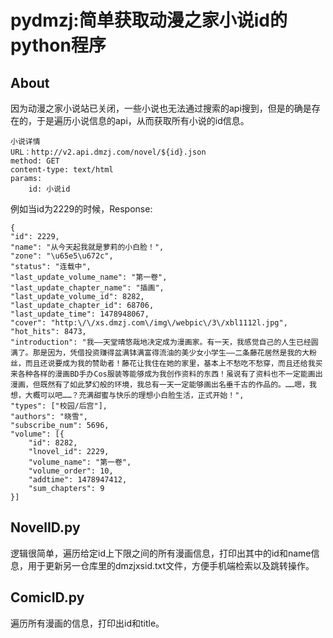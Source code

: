 # pydmzj:简单获取动漫之家小说id的python程序
## About

因为动漫之家小说站已关闭，一些小说也无法通过搜索的api搜到，但是的确是存在的，于是遍历小说信息的api，从而获取所有小说的id信息。

```
小说详情
URL：http://v2.api.dmzj.com/novel/${id}.json
method: GET
content-type: text/html
params:
    id: 小说id
```

例如当id为2229的时候，Response:
```
{
"id": 2229,
"name": "从今天起我就是萝莉的小白脸！",
"zone": "\u65e5\u672c",
"status": "连载中",
"last_update_volume_name": "第一卷",
"last_update_chapter_name": "插画",
"last_update_volume_id": 8282,
"last_update_chapter_id": 68706,
"last_update_time": 1478948067,
"cover": "http:\/\/xs.dmzj.com\/img\/webpic\/3\/xbl1112l.jpg",
"hot_hits": 8473,
"introduction": "我——天堂晴悠哉地决定成为漫画家。有一天，我感觉自己的人生已经圆满了。那是因为，凭借投资赚得盆满钵满富得流油的美少女小学生——二条藤花居然是我的大粉丝，而且还说要成为我的赞助者！藤花让我住在她的家里，基本上不愁吃不愁穿，而且还给我买来各种各样的漫画BD手办Cos服装等能够成为我创作资料的东西！虽说有了资料也不一定能画出漫画，但既然有了如此梦幻般的环境，我总有一天一定能够画出名垂千古的作品的。……嗯，我想，大概可以吧……？充满甜蜜与快乐的理想小白脸生活，正式开始！",
"types": ["校园/后宫"],
"authors": "晓雪",
"subscribe_num": 5696,
"volume": [{
    "id": 8282,
    "lnovel_id": 2229,
    "volume_name": "第一卷",
    "volume_order": 10,
    "addtime": 1478947412,
    "sum_chapters": 9
}]
```

## NovelID.py

逻辑很简单，遍历给定id上下限之间的所有漫画信息，打印出其中的id和name信息，用于更新另一仓库里的dmzjxsid.txt文件，方便手机端检索以及跳转操作。

## ComicID.py
遍历所有漫画的信息，打印出id和title。